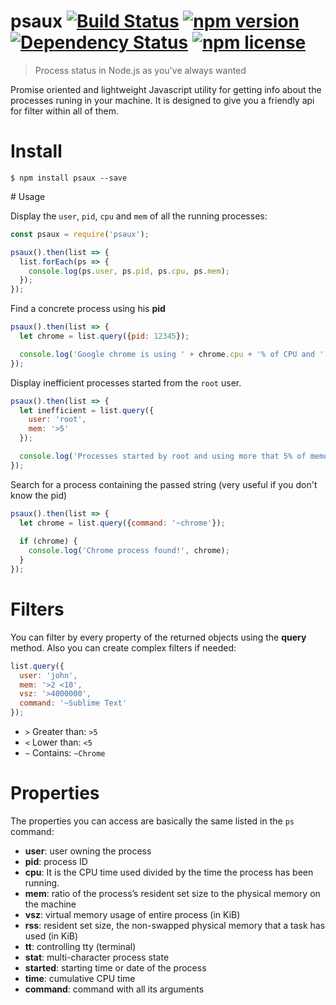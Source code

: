 # psaux [![Build Status](https://travis-ci.org/zzarcon/psaux.svg?branch=master)](https://travis-ci.org/zzarcon/psaux) [![npm version](https://badge.fury.io/js/psaux.svg)](https://badge.fury.io/js/psaux) [![Dependency Status](https://david-dm.org/zzarcon/psaux.svg)](https://david-dm.org/zzarcon/psaux) [![npm license](https://img.shields.io/npm/l/awesome-badges.svg)](https://www.npmjs.org/package/awesome-badges)
  > Process status in Node.js as you've always wanted

Promise oriented and lightweight Javascript utility for getting info about the processes runing in your machine.
It is designed to give you a friendly api for filter within all of them.

# Install

`$ npm install psaux --save`

# Usage 

Display the `user`, `pid`, `cpu` and `mem` of all the running processes:

```javascript
const psaux = require('psaux');

psaux().then(list => {  
  list.forEach(ps => {
    console.log(ps.user, ps.pid, ps.cpu, ps.mem);
  });
});
```

Find a concrete process using his **pid**

```javascript
psaux().then(list => {  
  let chrome = list.query({pid: 12345});

  console.log('Google chrome is using ' + chrome.cpu + '% of CPU and ' + chrome.mem + '% of memory');
});

```
Display inefficient processes started from the `root` user.

```javascript
psaux().then(list => {  
  let inefficient = list.query({
    user: 'root',
    mem: '>5'
  });

  console.log('Processes started by root and using more that 5% of memory');
});
```

Search for a process containing the passed string (very useful if you don't know the pid)

```javascript
psaux().then(list => {  
  let chrome = list.query({command: '~chrome'});
  
  if (chrome) {
    console.log('Chrome process found!', chrome);
  }
}); 
```

# Filters

You can filter by every property of the returned objects using the **query** method. Also you can create complex filters if needed:

```javascript
list.query({
  user: 'john',
  mem: '>2 <10',
  vsz: '>4000000',
  command: '~Sublime Text'
});
```

* `>` Greater than: `>5`
* `<` Lower than: `<5`
* `~` Contains: `~Chrome`

# Properties

The properties you can access are basically the same listed in the `ps` command:

* **user**: user owning the process
* **pid**: process ID
* **cpu**: It is the CPU time used divided by the time the process has been running.
* **mem**: ratio of the process’s resident set size to the physical memory on the machine
* **vsz**: virtual memory usage of entire process (in KiB)
* **rss**: resident set size, the non-swapped physical memory that a task has used (in KiB)
* **tt**: controlling tty (terminal)
* **stat**: multi-character process state
* **started**: starting time or date of the process
* **time**: cumulative CPU time
* **command**: command with all its arguments